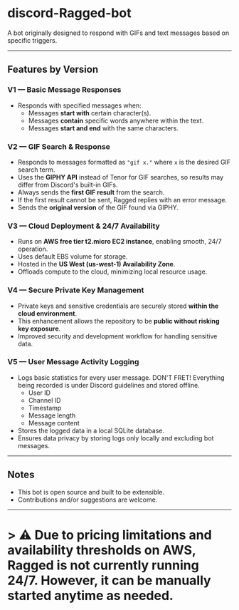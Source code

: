 # discord-Ragged-bot

A bot originally designed to respond with GIFs and text messages based on specific triggers.

---

## Features by Version

### V1 — Basic Message Responses
- Responds with specified messages when:
  - Messages **start with** certain character(s).
  - Messages **contain** specific words anywhere within the text.
  - Messages **start and end** with the same characters.

### V2 — GIF Search & Response
- Responds to messages formatted as `"gif x."` where `x` is the desired GIF search term.
- Uses the **GIPHY API** instead of Tenor for GIF searches, so results may differ from Discord's built-in GIFs.
- Always sends the **first GIF result** from the search.
- If the first result cannot be sent, Ragged replies with an error message.
- Sends the **original version** of the GIF found via GIPHY.

### V3 — Cloud Deployment & 24/7 Availability
- Runs on **AWS free tier t2.micro EC2 instance**, enabling smooth, 24/7 operation.
- Uses default EBS volume for storage.
- Hosted in the **US West (us-west-1) Availability Zone**.
- Offloads compute to the cloud, minimizing local resource usage.

### V4 — Secure Private Key Management
- Private keys and sensitive credentials are securely stored **within the cloud environment**.
- This enhancement allows the repository to be **public without risking key exposure**.
- Improved security and development workflow for handling sensitive data.

### V5 — User Message Activity Logging
- Logs basic statistics for every user message. DON'T FRET! Everything being recorded is under Discord guidelines and stored offline.
  - User ID
  - Channel ID
  - Timestamp
  - Message length
  - Message content
- Stores the logged data in a local SQLite database.
- Ensures data privacy by storing logs only locally and excluding bot messages.

---

## Notes

- This bot is open source and built to be extensible.
- Contributions and/or suggestions are welcome.

---

# > ⚠️ Due to pricing limitations and availability thresholds on AWS, Ragged is not currently running 24/7. However, it can be manually started anytime as needed.
